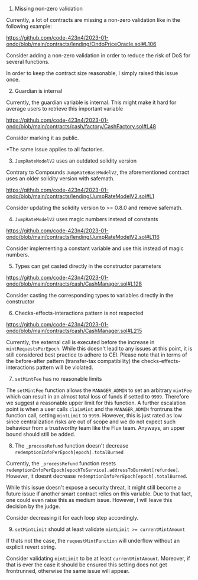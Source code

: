 1) Missing non-zero validation

Currently, a lot of contracts are missing a non-zero validation like in the following example:

https://github.com/code-423n4/2023-01-ondo/blob/main/contracts/lending/OndoPriceOracle.sol#L106

Consider adding a non-zero validation in order to reduce the risk of DoS for several functions.

In order to keep the contract size reasonable, I simply raised this issue once.

2) Guardian is internal

Currently, the guardian variable is internal. This might make it hard for average users to retrieve this important variable

https://github.com/code-423n4/2023-01-ondo/blob/main/contracts/cash/factory/CashFactory.sol#L48 

Consider marking it as public.

*The same issue applies to all factories.

3) `JumpRateModelV2` uses an outdated solidity version

Contrary to Compounds `JumpRateBaseModelV2`, the aforementioned contract uses an older solidity version with safemath.

https://github.com/code-423n4/2023-01-ondo/blob/main/contracts/lending/JumpRateModelV2.sol#L1

Consider updating the solidity version to >= 0.8.0 and remove safemath.

4) `JumpRateModelV2` uses magic numbers instead of constants

https://github.com/code-423n4/2023-01-ondo/blob/main/contracts/lending/JumpRateModelV2.sol#L116

Consider implementing a constant variable and use this instead of magic numbers.

5) Types can get casted directly in the constructor parameters

https://github.com/code-423n4/2023-01-ondo/blob/main/contracts/cash/CashManager.sol#L128

Consider casting the corresponding types to variables directly in the constructor

6) Checks-effects-interactions pattern is not respected

https://github.com/code-423n4/2023-01-ondo/blob/main/contracts/cash/CashManager.sol#L215

Currently, the external call is executed before the increase in `mintRequestsPerEpoch`. While this doesn't lead to any issues at this point, it is still considered best practice to adhere to CEI. Please note that in terms of the before-after pattern (transfer-tax compatibility) the checks-effects-interactions pattern will be violated.

7) `setMintFee` has no reasonable limits

The `setMintFee` function allows the `MANAGER_ADMIN` to set an arbitrary `mintFee` which can result in an almost total loss of funds if setted to `9999`. Therefore we suggest a reasonable upper limit for this function. A further escalation point is when a user calls `claimMint` and the `MANAGER_ADMIN` frontruns the function call, setting `mintLimit` to `9999`. However, this is just rated as low since centralization risks are out of scope and we do not expect such behaviour from a trustworthy team like the Flux team. Anyways, an upper bound should still be added.

8) The `_processRefund` function doesn't decrease `redemptionInfoPerEpoch[epoch].totalBurned`

Currently, the `_processRefund` function resets `redemptionInfoPerEpoch[epochToService].addressToBurnAmt[refundee]`. However, it doesnt decrease `redemptionInfoPerEpoch[epoch].totalBurned`.

While this issue doesn't expose a security threat, it might still become a future issue if another smart contract relies on this variable. Due to that fact, one could even raise this as medium issue. However, I will leave this decision by the judge.

Consider decreasing it for each loop step accordingly.

9) `setMintLimit` should at least validate `mintLimit >= currentMintAmount`

If thats not the case, the `requestMintFunction` will underflow without an explicit revert string.

Consider validating `mintLimit` to be at least `currentMintAmount`. Moreover, if that is ever the case it should be ensured this setting does not get frontrunned, otherwise the same issue will appear.